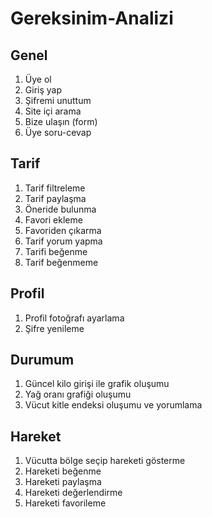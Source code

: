 # Gereksinim-Analizi

## Genel
1. Üye ol  
2. Giriş yap  
3. Şifremi unuttum  
4. Site içi arama  
5. Bize ulaşın (form)  
6. Üye soru-cevap  

## Tarif
1. Tarif filtreleme  
2. Tarif paylaşma  
3. Öneride bulunma  
4. Favori ekleme  
5. Favoriden çıkarma  
6. Tarif yorum yapma  
7. Tarifi beğenme  
8. Tarif beğenmeme  

## Profil
1. Profil fotoğrafı ayarlama  
2. Şifre yenileme  

## Durumum
1. Güncel kilo girişi ile grafik oluşumu  
2. Yağ oranı grafiği oluşumu  
3. Vücut kitle endeksi oluşumu ve yorumlama  

## Hareket
1. Vücutta bölge seçip hareketi gösterme  
2. Hareketi beğenme  
3. Hareketi paylaşma  
4. Hareketi değerlendirme  
5. Hareketi favorileme  
